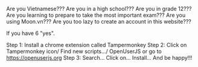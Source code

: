 Are you Vietnamese???
Are you in a high school???
Are you in grade 12???
Are you learning to prepare to take the most important exam???
Are you using Moon.vn???
Are you too lazy to create an account in this website???

If you have 6 "yes".

Step 1: Install a chrome extension called Tampermonkey
Step 2: Click on Tampermonkey icon/ Find new scripts.../ OpenUserJS or go to https://openuserjs.org
Step 3: Search... Click on... Install... And be happy!!!
